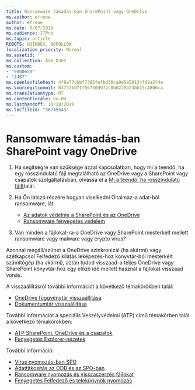 ```yaml
---
title: Ransomware támadás-ban SharePoint vagy OneDrive
ms.author: efrene
author: efrene
ms.date: 8/07/2019
ms.audience: ITPro
ms.topic: article
ROBOTS: NOINDEX, NOFOLLOW
localization_priority: Normal
ms.assetid: ''
ms.collection: Adm_O365
ms.custom:
- "9000650"
- "2487"
ms.openlocfilehash: 4f8e77cbbf7385fefbd30ca0e5e59134fd2a2f4e
ms.sourcegitcommit: 037331d71f06750d972c0b6278b23bb15c4806ca
ms.translationtype: MT
ms.contentlocale: hu-HU
ms.lasthandoff: 10/18/2019
ms.locfileid: "36745543"
---
```

# <a name="ransomware-attack-in-sharepoint-or-onedrive"></a>Ransomware támadás-ban SharePoint vagy OneDrive

1.  Ha segítségre van szüksége azzal kapcsolatban, hogy mi a teendő, ha egy rosszindulatú fájl megtalálható az OneDrive vagy a SharePoint vagy csapatok szolgáltatásban, olvassa el a [Mi a teendő, ha rosszindulatú fájlt](https://support.office.com/en-ie/article/what-to-do-when-a-malicious-file-is-found-in-sharepoint-online-onedrive-or-microsoft-teams-01e902ad-a903-4e0f-b093-1e1ac0c37ad2)talál.
2. Ha Ön látszó részére hogyan viselkedni Oltalmaz-a adat-ból ransomware, lát:
    - [Az adatok védelme a SharePoint és az OneDrive](https://docs.microsoft.com/sharepoint/safeguarding-your-data) 
    - [Ransomware fenyegetés védelem](https://docs.microsoft.com/windows/security/threat-protection/intelligence/ransomware-malware)    

3.  Van minden a fájlokat-ra-a OneDrive vagy SharePoint mesterkélt mellett ransomware vagy malware vagy crypto vírus? 

Azonnal megáll/szünet a OneDrive szinkronizál (ha akármi) vagy szétkapcsol Felfedező kilátás leképezés-hoz könyvtár-ból mesterkélt számítógép (ha akármi), aztán tudod visszaad-a teljes OneDrive vagy SharePoint könyvtár-hoz egy előző idő mellett használ a fájlokat visszaad vonás. 

A visszaállításról további információt a következő témakörökben talál:

- [OneDrive függvénytár visszaállítása](https://support.office.com/article/restore-your-onedrive-fa231298-759d-41cf-bcd0-25ac53eb8a150)
- [Dokumentumtár visszaállítása](https://support.office.com/article/restore-a-document-library-317791c3-8bd0-4dfd-8254-3ca90883d39a)

További információt a speciális Veszélyvédelmi (ATP) című témakörben talál a következő témakörökben:
- [ATP SharePoint, OneDrive és a csapatok](https://docs.microsoft.com/office365/securitycompliance/atp-for-spo-odb-and-teams)
- [Fenyegetés Explorer-nézetek](https://docs.microsoft.com/office365/securitycompliance/threat-explorer-views)

További információ:

- [Vírus nyomozás-ban SPO](https://docs.microsoft.com/office365/securitycompliance/virus-detection-in-spo)</br>
- [Adattitkosítás az ODB és az SPO-ban](https://docs.microsoft.com/office365/securitycompliance/data-encryption-in-odb-and-spo)</br>
- [Ransomware nyomozás és visszaszerzés fájlokat](https://support.office.com/article/Ransomware-detection-and-recovering-your-files-0d90ec50-6bfd-40f4-acc7-b8c12c73637f)</br>
- [Fenyegetés Felfedező és telekügynök nyomozás](https://docs.microsoft.com/office365/securitycompliance/threat-explorer-views)